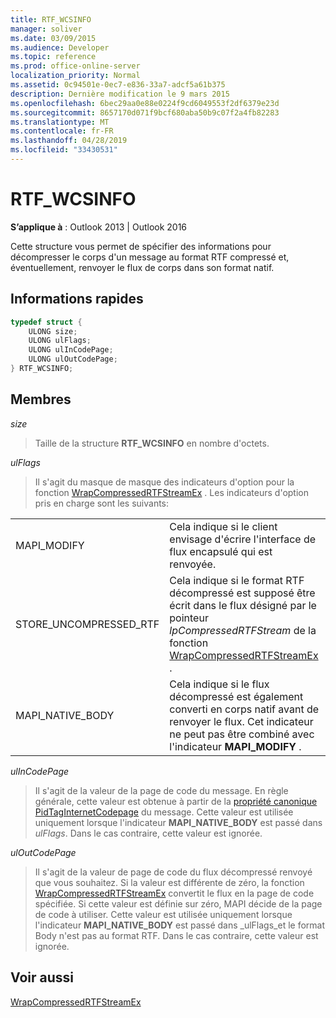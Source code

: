 ```yaml
---
title: RTF_WCSINFO
manager: soliver
ms.date: 03/09/2015
ms.audience: Developer
ms.topic: reference
ms.prod: office-online-server
localization_priority: Normal
ms.assetid: 0c94501e-0ec7-e836-33a7-adcf5a61b375
description: Dernière modification le 9 mars 2015
ms.openlocfilehash: 6bec29aa0e88e0224f9cd6049553f2df6379e23d
ms.sourcegitcommit: 8657170d071f9bcf680aba50b9c07f2a4fb82283
ms.translationtype: MT
ms.contentlocale: fr-FR
ms.lasthandoff: 04/28/2019
ms.locfileid: "33430531"
---
```

# <a name="rtfwcsinfo"></a>RTF_WCSINFO

  
  
**S’applique à** : Outlook 2013 | Outlook 2016 
  
Cette structure vous permet de spécifier des informations pour décompresser le corps d'un message au format RTF compressé et, éventuellement, renvoyer le flux de corps dans son format natif.
  
## <a name="quick-info"></a>Informations rapides

```cpp
typedef struct { 
    ULONG size; 
    ULONG ulFlags; 
    ULONG ulInCodePage; 
    ULONG ulOutCodePage; 
} RTF_WCSINFO;

```

## <a name="members"></a>Membres

 _size_
  
> Taille de la structure **RTF_WCSINFO** en nombre d'octets. 
    
 _ulFlags_
  
> Il s'agit du masque de masque des indicateurs d'option pour la fonction [WrapCompressedRTFStreamEx](wrapcompressedrtfstreamex.md) . Les indicateurs d'option pris en charge sont les suivants: 
    
|||
|:-----|:-----|
|MAPI_MODIFY  <br/> |Cela indique si le client envisage d'écrire l'interface de flux encapsulé qui est renvoyée.  <br/> |
|STORE_UNCOMPRESSED_RTF  <br/> |Cela indique si le format RTF décompressé est supposé être écrit dans le flux désigné par le pointeur _lpCompressedRTFStream_ de la fonction [WrapCompressedRTFStreamEx](wrapcompressedrtfstreamex.md) .  <br/> |
|MAPI_NATIVE_BODY  <br/> |Cela indique si le flux décompressé est également converti en corps natif avant de renvoyer le flux. Cet indicateur ne peut pas être combiné avec l'indicateur **MAPI_MODIFY** .  <br/> |
   
 _ulInCodePage_
  
> Il s'agit de la valeur de la page de code du message. En règle générale, cette valeur est obtenue à partir de la [propriété canonique PidTagInternetCodepage](pidtaginternetcodepage-canonical-property.md) du message. Cette valeur est utilisée uniquement lorsque l'indicateur **MAPI_NATIVE_BODY** est passé dans _ulFlags_. Dans le cas contraire, cette valeur est ignorée.
    
 _ulOutCodePage_
  
> Il s'agit de la valeur de page de code du flux décompressé renvoyé que vous souhaitez. Si la valeur est différente de zéro, la fonction [WrapCompressedRTFStreamEx](wrapcompressedrtfstreamex.md) convertit le flux en la page de code spécifiée. Si cette valeur est définie sur zéro, MAPI décide de la page de code à utiliser. Cette valeur est utilisée uniquement lorsque l'indicateur **MAPI_NATIVE_BODY** est passé dans _ulFlags_et le format Body n'est pas au format RTF. Dans le cas contraire, cette valeur est ignorée.
    
## <a name="see-also"></a>Voir aussi



[WrapCompressedRTFStreamEx](wrapcompressedrtfstreamex.md)

